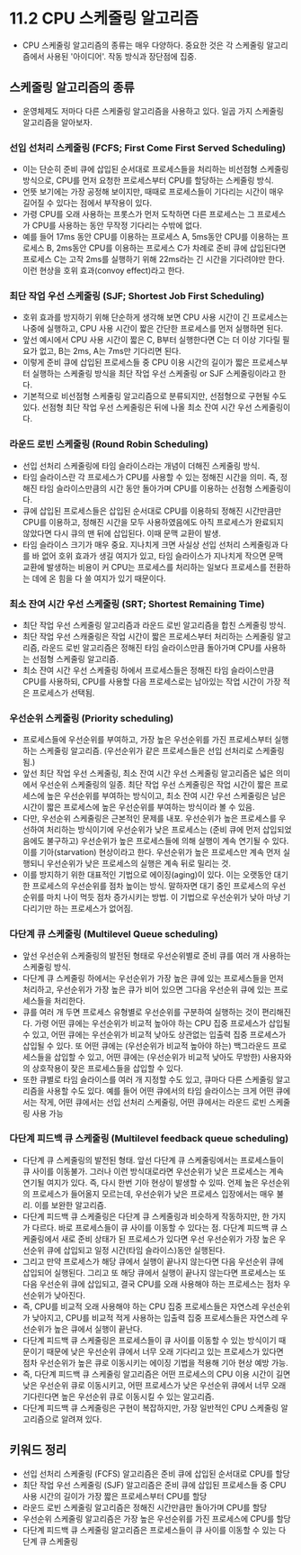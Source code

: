 # 11.2 CPU 스케줄링 알고리즘
- CPU 스케줄링 알고리즘의 종류는 매우 다양하다. 중요한 것은 각 스케줄링 알고리즘에서 사용된 '아이디어'. 작동 방식과 장단점에 집중.

## 스케줄링 알고리즘의 종류
- 운영체제도 저마다 다른 스케줄링 알고리즘을 사용하고 있다. 일곱 가지 스케줄링 알고리즘을 알아보자.

### 선입 선처리 스케줄링 (FCFS; First Come First Served Scheduling)
- 이는 단순히 준비 큐에 삽입된 순서대로 프로세스들을 처리하는 비선점형 스케줄링 방식으로, CPU를 먼저 요청한 프로세스부터 CPU를 할당하는 스케줄링 방식.
- 언뜻 보기에는 가장 공정해 보이지만, 때때로 프로세스들이 기다리는 시간이 매우 길어질 수 있다는 점에서 부작용이 있다.
- 가령 CPU를 오래 사용하는 프롯스가 먼저 도착하면 다른 프로세스는 그 프로세스가 CPU를 사용하는 동안 무작정 기다리는 수밖에 없다.
- 예를 들어 17ms 동안 CPU를 이용하는 프로세스 A, 5ms동안 CPU를 이용하는 프로세스 B, 2ms동안 CPU를 이용하는 프로세스 C가 차례로 준비 큐에 삽입된다면 프로세스 C는 고작 2ms를 실행하기 위해
22ms라는 긴 시간을 기다려야만 한다. 이런 현상을 호위 효과(convoy effect)라고 한다.

### 최단 작업 우선 스케줄링 (SJF; Shortest Job First Scheduling)
- 호위 효과를 방지하기 위해 단순하게 생각해 보면 CPU 사용 시간이 긴 프로세스는 나중에 실행하고, CPU 사용 시간이 짧은 간단한 프로세스를 먼저 실행하면 된다.
- 앞선 예시에서 CPU 사용 시간이 짧은 C, B부터 실행한다면 C는 더 이상 기다릴 필요가 없고, B는 2ms, A는 7ms만 기다리면 된다.
- 이렇게 준비 큐에 삽입된 프로세스들 중 CPU 이용 시간의 길이가 짧은 프로세스부터 실행하는 스케줄링 방식을 최단 작업 우선 스케줄링 or SJF 스케줄링이라고 한다.
- 기본적으로 비선점형 스케줄링 알고리즘으로 분류되지만, 선점형으로 구현될 수도 있다. 선점형 최단 작업 우선 스케줄링은 뒤에 나올 최소 잔여 시간 우선 스케줄링이다.

### 라운드 로빈 스케줄링 (Round Robin Scheduling)
- 선입 선처리 스케줄링에 타임 슬라이스라는 개념이 더해진 스케줄링 방식.
- 타임 슬라이스란 각 프로세스가 CPU를 사용할 수 있는 정해진 시간을 의미. 즉, 정해진 타임 슬라이스만큼의 시간 동안 돌아가며 CPU를 이용하는 선점형 스케줄링이다.
- 큐에 삽입된 프로세스들은 삽입된 순서대로 CPU를 이용하되 정해진 시간만큼만 CPU를 이용하고, 정해진 시간을 모두 사용하였음에도 아직 프로세스가 완료되지 않았다면 다시 큐의 맨 뒤에 삽입된다.
이때 문맥 교환이 발생.
- 타임 슬라이스 크기가 매우 중요. 지나치게 크면 사실상 선입 선처리 스케줄링과 다를 바 없어 호위 효과가 생길 여지가 있고, 타임 슬라이스가 지나치게 작으면 문맥 교환에 발생하는 비용이 커 CPU는
프로세스를 처리하는 일보다 프로세스를 전환하는 데에 온 힘을 다 쓸 여지가 있기 때문이다.

### 최소 잔여 시간 우선 스케줄링 (SRT; Shortest Remaining Time)
- 최단 작업 우선 스케줄링 알고리즘과 라운드 로빈 알고리즘을 합친 스케줄링 방식.
- 최단 작업 우선 스캐줄링은 작업 시간이 짧은 프로세스부터 처리하는 스케줄링 알고리즘, 라운드 로빈 알고리즘은 정해진 타임 슬라이스만큼 돌아가며 CPU를 사용하는 선점형 스케줄링 알고리즘.
- 최소 잔여 시간 우선 스케줄링 하에서 프로세스들은 정해진 타임 슬라이스만큼 CPU를 사용하되, CPU를 사용할 다음 프로세스로는 남아있는 작업 시간이 가장 적은 프로세스가 선택됨.

### 우선순위 스케줄링 (Priority scheduling)
- 프로세스들에 우선순위를 부여하고, 가장 높은 우선순위를 가진 프로세스부터 실행하는 스케줄링 알고리즘. (우선순위가 같은 프로세스들은 선입 선처리로 스케줄링됨.)
- 앞선 최단 작업 우선 스케줄링, 최소 잔여 시간 우선 스케줄링 알고리즘은 넓은 의미에서 우선순위 스케줄링의 일종. 최단 작업 우선 스케줄링은 작업 시간이 짧은 프로세스에 높은 우선순위를 부여하는
방식이고, 최소 잔여 시간 우선 스케줄링은 남은 시간이 짧은 프로세스에 높은 우선순위를 부여하는 방식이라 볼 수 있음.
- 다만, 우선순위 스케줄링은 근본적인 문제를 내포. 우선순위가 높은 프로세스를 우선하여 처리하는 방식이기에 우선순위가 낮은 프로세스는 (준비 큐에 먼저 삽입되었음에도 불구하고) 우선순위가 높은
프로세스들에 의해 실행이 계속 연기될 수 있다. 이를 기아(starvation) 현상이라고 한다. 우선순위가 높은 프로세스만 계속 먼저 실행되니 우선순위가 낮은 프로세스의 실행은 계속 뒤로 밀리는 것.
- 이를 방지하기 위한 대표적인 기법으로 에이징(aging)이 있다. 이는 오랫동안 대기한 프로세스의 우선순위를 점차 높이는 방식. 말하자면 대기 중인 프로세스의 우선순위를 마치 나이 먹듯 점차
증가시키는 방법. 이 기법으로 우선순위가 낮아 마냥 기다리기만 하는 프로세스가 없어짐.

### 다단계 큐 스케줄링 (Multilevel Queue scheduling)
- 앞선 우선순위 스케줄링의 발전된 형태로 우선순위별로 준비 큐를 여러 개 사용하는 스케줄링 방식.
- 다단계 큐 스케줄링 하에서는 우선순위가 가장 높은 큐에 있는 프로세스들을 먼저 처리하고, 우선순위가 가장 높은 큐가 비어 있으면 그다음 우선순위 큐에 있는 프로세스들을 처리한다.
- 큐를 여러 개 두면 프로세스 유형별로 우선순위를 구분하여 실행하는 것이 편리해진다. 가령 어떤 큐에는 우선순위가 비교적 높아야 하는 CPU 집중 프로세스가 삽입될 수 있고, 어떤 큐에는 우선순위가
비교적 낮아도 상관없는 입출력 집중 프로세스가 삽입될 수 있다. 또 어떤 큐에는 (우선순위가 비교적 높아야 하는) 백그라운드 프로세스들을 삽입할 수 있고, 어떤 큐에는 (우선순위가 비교적 낮아도 무방한)
사용자와의 상호작용이 잦은 프로세스들을 삽입할 수 있다.
- 또한 큐별로 타임 슬라이스를 여러 개 지정할 수도 있고, 큐마다 다른 스케줄링 알고리즘을 사용할 수도 있다. 예를 들어 어떤 큐에서의 타임 슬라이스는 크게 어떤 큐에서는 작게, 어떤 큐에서는 선입 
선처리 스케줄링, 어떤 큐에서는 라운드 로빈 스케줄링 사용 가능

### 다단계 피드백 큐 스케줄링 (Multilevel feedback queue scheduling)
- 다단계 큐 스케줄링의 발전된 형태. 앞선 다단계 큐 스케줄링에서는 프로세스들이 큐 사이를 이동불가. 그러나 이런 방식대로라면 우선순위가 낮은 프로세스는 계속 연기될 여지가 있다. 즉, 다시 한번 기아
현상이 발생할 수 있따. 언제 높은 우선순위의 프로세스가 들어올지 모르는데, 우선순위가 낮은 프로세스 입장에서는 매우 불리. 이를 보완한 알고리즘.
- 다단계 피드백 큐 스케줄링은 다단계 큐 스케줄링과 비슷하게 작동하지만, 한 가지가 다르다. 바로 프로세스들이 큐 사이를 이동할 수 있다는 점. 다단계 피드백 큐 스케줄링에서 새로 준비 상태가 된
프로세스가 있다면 우선 우선순위가 가장 높은 우선순위 큐에 삽입되고 일정 시간(타임 슬라이스)동안 실행된다.
- 그리고 만약 프로세스가 해당 큐에서 실행이 끝나지 않는다면 다음 우선순위 큐에 삽입되어 실행된다. 그리고 또 해당 큐에서 실행이 끝나지 않는다면 프로세스는 또 다음 우선순위 큐에 삽입되고, 결국
CPU를 오래 사용해야 하는 프로세스는 점차 우선순위가 낮아진다.
- 즉, CPU를 비교적 오래 사용해야 하는 CPU 집중 프로세스들은 자연스레 우선순위가 낮아지고, CPU를 비교적 적게 사용하는 입출력 집중 프로세스들은 자연스레 우선순위가 높은 큐에서 실행이 끝난다.
- 다단계 피드백 큐 스케줄링은 프로세스들이 큐 사이를 이동할 수 있는 방식이기 때문이기 때문에 낮은 우선순위 큐에서 너무 오래 기다리고 있는 프로세스가 있다면 점차 우선순위가 높은 큐로 이동시키는 
에이징 기법을 적용해 기아 현상 예방 가능.
- 즉, 다단계 피드백 큐 스케줄링 알고리즘은 어떤 프로세스의 CPU 이용 시간이 길면 낮은 우선순위 큐로 이동시키고, 어떤 프로세스가 낮은 우선순위 큐에서 너무 오래 기다린다면 높은 우선순위 큐로
이동시킬 수 있는 알고리즘.
- 다단계 피드백 큐 스케줄링은 구현이 복잡하지만, 가장 일반적인 CPU 스케줄링 알고리즘으로 알려져 있다.

## 키워드 정리
- 선입 선처리 스케줄링 (FCFS) 알고리즘은 준비 큐에 삽입된 순서대로 CPU를 할당
- 최단 작업 우선 스케줄링 (SJF) 알고리즘은 준비 큐에 삽입된 프로세스들 중 CPU 사용 시간의 길이가 가장 짧은 프로세스부터 CPU를 할당
- 라운드 로빈 스케줄링 알고리즘은 정해진 시간만큼만 돌아가며 CPU를 할당
- 우선순위 스케줄링 알고리즘은 가장 높은 우선순위를 가진 프로세스에 CPU를 할당
- 다단계 피드백 큐 스케줄링 알고리즘은 프로세스들이 큐 사이를 이동할 수 있는 다단계 큐 스케줄링

